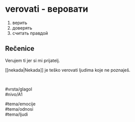 # verovati - веровати

1. верить
2. доверять
3. считать правдой

## Rečenice

Verujem ti jer si mi prijatelj.

[[nekada|Nekada]] je teško verovati ljudima koje ne poznaješ.

<br>

#vrsta/glagol  
#nivo/A1  

#tema/emocije  
#tema/odnosi  
#tema/ljudi  
